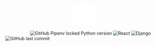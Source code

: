 <p align="center"><img width=13.5% src="https://github.com/BharatThapa99/MHM_f/blob/master/src/Assets/logo.png"></p>


&nbsp;&nbsp;&nbsp;&nbsp;&nbsp;&nbsp;&nbsp;&nbsp;&nbsp;&nbsp;&nbsp;&nbsp;&nbsp;&nbsp;&nbsp;&nbsp;&nbsp;&nbsp;&nbsp;
![GitHub Pipenv locked Python version](https://img.shields.io/github/pipenv/locked/python-version/BharatThapa99/mhm_b?logo=python&logoColor=white)
![React](https://img.shields.io/badge/Reactjs-v18.0-blue?style=flat&logo=react)
![Django](https://img.shields.io/badge/django-v4.0-blue?style=flat&logo=django)
![GitHub last commit](https://img.shields.io/github/last-commit/chhabii/mhm_b?logo=github)

<!-- ![image](https://github.com/Chhabii/MHM_b/assets/60286478/5a4038d5-2702-43a2-8b06-fe9157bfed57) -->

<!-- ![image](https://github.com/Chhabii/MHM_b/assets/60286478/ed74e076-01d8-4492-b689-e606b93c6461) -->
<!-- ![image](https://github.com/Chhabii/MHM_b/assets/60286478/4efa9217-f6a4-409c-bce7-c496670274f4) -->
<!-- ![image](https://github.com/Chhabii/MHM_b/assets/60286478/6eced1a3-ddb4-4a51-9721-a14a8317055d) -->
<!-- ![image](https://github.com/Chhabii/MHM_b/assets/60286478/a110008d-518f-4967-80a5-3d2da7f0c19b) -->
<!-- ![image](https://github.com/Chhabii/MHM_b/assets/60286478/3161c4c1-bba5-4a78-a422-67e6116103c2) -->
